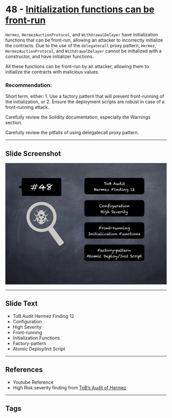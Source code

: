 
# 48 - [Initialization functions can be front-run](./Initialization%20functions%20can%20be%20front-run.md)

`Hermez`, `HermezAuctionProtocol`, and `WithdrawalDelayer` have initialization functions that can be front-run, allowing an attacker to incorrectly initialize the contracts. Due to the use of the `delegatecall` proxy pattern, `Hermez`, `HermezAuctionProtocol`, and `WithdrawalDelayer` cannot be initialized with a constructor, and have initializer functions. 

All these functions can be front-run by an attacker, allowing them to initialize the contracts with malicious values.

### Recommendation:
Short term, either: 
	1. Use a factory pattern that will prevent front-running of the initialization, or 
	2. Ensure the deployment scripts are robust in case of a front-running attack. 
	
Carefully review the Solidity documentation, especially the Warnings section. 

Carefully review the pitfalls of using delegatecall proxy pattern.
___
## Slide Screenshot
![048.jpg](../../images/7.%20Audit%20Findings%20101/048.jpg)
___
## Slide Text
- ToB Audit Hermez Finding 12
- Configuration
- High Severity
- Front-running
- Initialization Functions
- Factory-pattern
- Atomic Deploy/Init Script
___
## References
- Youtube Reference
- High Risk severity finding from [ToB’s Audit of Hermez](https://github.com/trailofbits/publications/blob/master/reviews/hermez.pdf)
___
## Tags

